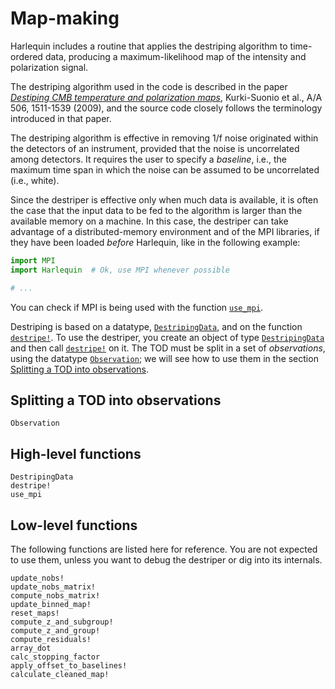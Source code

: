 # Map-making

Harlequin includes a routine that applies the destriping algorithm to
time-ordered data, producing a maximum-likelihood map of the intensity
and polarization signal.

The destriping algorithm used in the code is described in the paper
[*Destiping CMB temperature and polarization
maps*](https://dx.doi.org/10.1051/0004-6361/200912361), Kurki-Suonio
et al., A/A 506, 1511-1539 (2009), and the source code closely follows
the terminology introduced in that paper.

The destriping algorithm is effective in removing 1/f noise originated
within the detectors of an instrument, provided that the noise is
uncorrelated among detectors. It requires the user to specify a
*baseline*, i.e., the maximum time span in which the noise can be
assumed to be uncorrelated (i.e., white).

Since the destriper is effective only when much data is available, it
is often the case that the input data to be fed to the algorithm is
larger than the available memory on a machine. In this case, the
destriper can take advantage of a distributed-memory environment and
of the MPI libraries, if they have been loaded *before* Harlequin,
like in the following example:

```julia
import MPI
import Harlequin  # Ok, use MPI whenever possible

# ...
```

You can check if MPI is being used with the function
[`use_mpi`](@ref).

Destriping is based on a datatype, [`DestripingData`](@ref), and on
the function [`destripe!`](@ref). To use the destriper, you create an
object of type [`DestripingData`](@ref) and then call
[`destripe!`](@ref) on it. The TOD must be split in a set of
*observations*, using the datatype [`Observation`](@ref); we will see
how to use them in the section [Splitting a TOD into
observations](@ref).

## Splitting a TOD into observations

```@docs
Observation
```

## High-level functions

```@docs
DestripingData
destripe!
use_mpi
```

## Low-level functions

The following functions are listed here for reference. You are not
expected to use them, unless you want to debug the destriper or dig
into its internals.

```@docs
update_nobs!
update_nobs_matrix!
compute_nobs_matrix!
update_binned_map!
reset_maps!
compute_z_and_subgroup!
compute_z_and_group!
compute_residuals!
array_dot
calc_stopping_factor
apply_offset_to_baselines!
calculate_cleaned_map!
```
